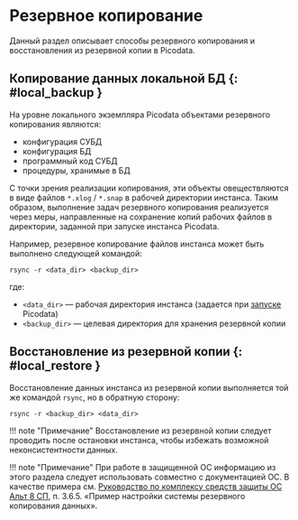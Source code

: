# Резервное копирование

Данный раздел описывает способы резервного копирования и восстановления
из резервной копии в Picodata.


## Копирование данных локальной БД  {: #local_backup }

На уровне локального экземпляра Picodata объектами резервного копирования
являются:

- конфигурация СУБД
- конфигурация БД
- программный код СУБД
- процедуры, хранимые в БД <!-- TODO link sql routines doc -->

С точки зрения реализации копирования, эти объекты овеществляются в виде
файлов `*.xlog` / `*.snap` в рабочей директории инстанса. Таким образом,
выполнение задач резервного копирования реализуется через меры,
направленные на сохранение копий рабочих файлов в директории, заданной
при запуске инстанса Picodata.

Например, резервное копирование файлов инстанса может быть выполнено
следующей командой:

```shell
rsync -r <data_dir> <backup_dir>
```

где:

- `<data_dir>` — рабочая директория инстанса (задается при
  [запуске](../reference/cli.md#run_data_dir) Picodata)
- `<backup_dir>` — целевая директория для хранения резервной копии

## Восстановление из резервной копии  {: #local_restore }

Восстановление данных инстанса из резервной копии выполняется той же
командой `rsync`, но в обратную сторону:

```shell
rsync -r <backup_dir> <data_dir>
```

!!! note "Примечание"
    Восстановление из резервной копии следует проводить
    после остановки инстанса, чтобы избежать возможной
    неконсистентности данных.

!!! note "Примечание"
    При работе в защищенной ОС информацию из этого
    раздела следует использовать совместно с документацией ОС. В качестве
    примера см. [Руководство по комплексу средств защиты ОС Альт 8
    СП](https://www.basealt.ru/fileadmin/user_upload/manual/lknv.11100-01-99-03-rukovodstvo-po-ksz.pdf),
    п. 3.6.5. «Пример настройки системы резервного копирования данных».
